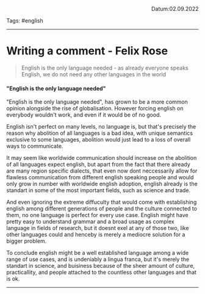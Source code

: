<p align="right">Datum:02.09.2022</p>

Tags: #english 

---
# Writing a comment - Felix Rose
> English is the only language needed - as already everyone speaks English, we do not need any other languages in the world

#### "English is the only language needed"
"English is the only language needed", has grown to be a more common opinion alongside the rise of globalisation. However forcing english on everybody wouldn't work, and even if it would be of no good.

English isn't perfect on many levels, no language is, but that's precisely the reason why abolition of all languages is a bad idea, with unique semantics exclusive to some languages, abolition would just lead to a loss of overall ways to communicate.

It may seem like worldwide communication should increase on the abolition of all languages expect english, but apart from the fact that there already are many region specific dialects, that even now dont neccessarily allow for flawless communication from different english speaking people and would only grow in number with worldwide english adoption, english already is the standart in some of the most important fields, such as science and trade.

And even ignoring the extreme diffuculty that would come with establishing english among different generations of people and the culture connected to them, no one language is perfect for every use case. English might have pretty easy to understand grammar and a broad usage as complex language in fields of research, but it doesnt exel at any of those two, like other languages could and henceby is merely a mediocre solution for a bigger problem.

To conclude english might be a well established language among a wide range of use cases, and is undeniably a lingua franca, but it's merely the standart in science, and buisiness because of the sheer amount of culture, practicallity, and people attached to the countless other languages and that is ok.

---